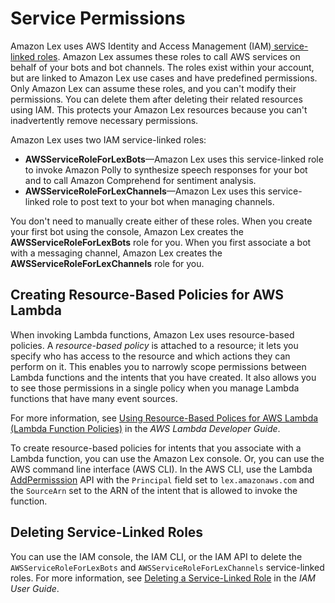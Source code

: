 # Service Permissions<a name="howitworks-service-permissions"></a>

Amazon Lex uses AWS Identity and Access Management \(IAM\)[ service\-linked roles](https://docs.aws.amazon.com/console/iam/service-linked-role)\. Amazon Lex assumes these roles to call AWS services on behalf of your bots and bot channels\. The roles exist within your account, but are linked to Amazon Lex use cases and have predefined permissions\. Only Amazon Lex can assume these roles, and you can't modify their permissions\. You can delete them after deleting their related resources using IAM\. This protects your Amazon Lex resources because you can't inadvertently remove necessary permissions\. 

Amazon Lex uses two IAM service\-linked roles:
+ **AWSServiceRoleForLexBots**—Amazon Lex uses this service\-linked role to invoke Amazon Polly to synthesize speech responses for your bot and to call Amazon Comprehend for sentiment analysis\.
+ **AWSServiceRoleForLexChannels**—Amazon Lex uses this service\-linked role to post text to your bot when managing channels\.

You don't need to manually create either of these roles\. When you create your first bot using the console, Amazon Lex creates the **AWSServiceRoleForLexBots** role for you\. When you first associate a bot with a messaging channel, Amazon Lex creates the **AWSServiceRoleForLexChannels** role for you\. 

## Creating Resource\-Based Policies for AWS Lambda<a name="howitworks-lambda"></a>

When invoking Lambda functions, Amazon Lex uses resource\-based policies\. A *resource\-based policy* is attached to a resource; it lets you specify who has access to the resource and which actions they can perform on it\. This enables you to narrowly scope permissions between Lambda functions and the intents that you have created\. It also allows you to see those permissions in a single policy when you manage Lambda functions that have many event sources\. 

For more information, see [ Using Resource\-Based Polices for AWS Lambda \(Lambda Function Policies\)](http://docs.aws.amazon.com/lambda/latest/dg/access-control-resource-based.html) in the *AWS Lambda Developer Guide*\. 

 To create resource\-based policies for intents that you associate with a Lambda function, you can use the Amazon Lex console\. Or, you can use the AWS command line interface \(AWS CLI\)\. In the AWS CLI, use the Lambda [AddPermisssion](http://docs.aws.amazon.com/lambda/latest/dg/API_AddPermission.html) API with the `Principal` field set to `lex.amazonaws.com` and the `SourceArn` set to the ARN of the intent that is allowed to invoke the function\. 

## Deleting Service\-Linked Roles<a name="howitworks-delete-service-linked-roles"></a>

You can use the IAM console, the IAM CLI, or the IAM API to delete the `AWSServiceRoleForLexBots` and `AWSServiceRoleForLexChannels` service\-linked roles\. For more information, see [Deleting a Service\-Linked Role](http://docs.aws.amazon.com/IAM/latest/UserGuide/using-service-linked-roles.html#delete-service-linked-role) in the *IAM User Guide*\.